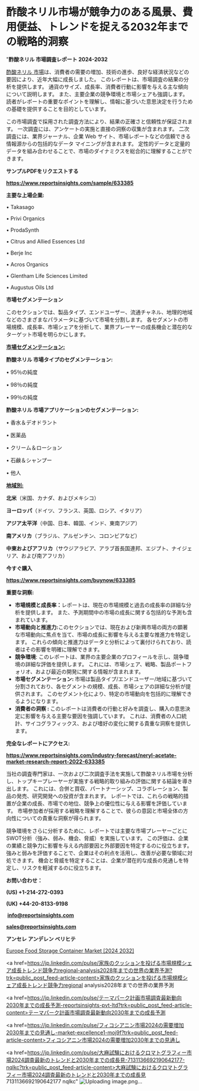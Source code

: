 # 酢酸ネリル市場が競争力のある風景、費用便益、トレンドを捉える2032年までの戦略的洞察

"<strong>酢酸ネリル 市場調査レポート 2024-2032</strong>

<a href=https://www.reportsinsights.com/sample/633385>酢酸ネリル 市場</a>は、消費者の需要の増加、技術の進歩、良好な経済状況などの要因により、近年大幅に成長しました。 このレポートは、市場調査の結果の分析を提供します。 通貨のサイズ、成長率、消費者行動に影響を与える主な傾向について説明します。 また、主要企業の競争環境と市場シェアも強調します。 読者がレポートの重要なポイントを理解し、情報に基づいた意思決定を行うための基礎を提供することを目的としています。

この市場調査で採用された調査方法により、結果の正確さと信頼性が保証されます。 一次調査には、アンケートの実施と直接の洞察の収集が含まれます。 二次調査には、業界ジャーナル、企業 Web サイト、市場レポートなどの信頼できる情報源からの包括的なデータ マイニングが含まれます。 定性的データと定量的データを組み合わせることで、市場のダイナミクスを総合的に理解することができます。

<strong><b>サンプルPDFをリクエストする</b></strong>

<a href=https://www.reportsinsights.com/sample/633385><strong><u>https://www.reportsinsights.com/sample/633385</u></strong></a>

<strong>主要な上場企業:</strong>

• Takasago

• Privi Organics

• ProdaSynth

• Citrus and Allied Essences Ltd

• Berje Inc

• Acros Organics

• Glentham Life Sciences Limited

• Augustus Oils Ltd

<strong>市場セグメンテーション</strong>

このセクションでは、製品タイプ、エンドユーザー、流通チャネル、地理的地域などのさまざまなパラメータに基づいて市場を分割します。 各セグメントの市場規模、成長率、市場シェアを分析して、業界プレーヤーの成長機会と潜在的なターゲット市場を明らかにします。

<strong><u>市場セグメンテーション</u></strong><strong><u>:</u></strong>

<strong>酢酸ネリル 市場タイプのセグメンテーション:</strong>

• 95％の純度

• 98％の純度

• 99％の純度

<strong>酢酸ネリル 市場アプリケーションのセグメンテーション:</strong>

• 香水＆デオドラント

• 医薬品

• クリーム＆ローション

• 石鹸＆シャンプー

• 他人

<strong><u>地域別</u></strong><strong><u>:</u></strong>

<strong>北米</strong>（米国、カナダ、およびメキシコ）

<strong>ヨーロッパ</strong>（ドイツ、フランス、英国、ロシア、イタリア）

<strong>アジア太平洋</strong>（中国、日本、韓国、インド、東南アジア）

<strong>南アメリカ</strong>（ブラジル、アルゼンチン、コロンビアなど）

<strong>中東およびアフリカ</strong>（サウジアラビア、アラブ首長国連邦、エジプト、ナイジェリア、および南アフリカ）

<strong>今すぐ購入</strong>

<a href=https://www.reportsinsights.com/buynow/633385><strong><u>https://www.reportsinsights.com/buynow/633385</u></strong></a>

<strong>重要な洞察:</strong>
<ul>
  <li><strong>市場規模と成長率：</strong>レポートは、現在の市場規模と過去の成長率の詳細な分析を提供します。 また、予測期間中の市場の成長に関する包括的な予測も含まれています。</li>
  <li><strong>市場動向と推進力:</strong>このセクションでは、現在および新興市場の両方の顕著な市場動向に焦点を当て、市場の成長に影響を与える主要な推進力を特定します。 これらの傾向と推進力はデータと分析によって裏付けられており、読者はその影響を明確に理解できます。</li>
  <li><strong>競争環境</strong>: このレポートは、業界の主要企業のプロフィールを示し、競争環境の詳細な評価を提供します。 これには、市場シェア、戦略、製品ポートフォリオ、および最近の開発に関する情報が含まれます。</li>
  <li><strong>市場セグメンテーション: </strong>市場は製品タイプ/エンドユーザー/地域に基づいて分割されており、各セグメントの規模、成長、市場シェアの詳細な分析が提供されます。 このセグメント化により、特定の市場動向を包括的に理解できるようになります。</li>
  <li><strong>消費者の洞察 : </strong>このレポートは消費者の行動と好みを調査し、購入の意思決定に影響を与える主要な要因を強調しています。 これは、消費者の人口統計、サイコグラフィックス、および嗜好の変化に関する貴重な洞察を提供します。</li>
</ul>
<strong>完全なレポートにアクセス:</strong>

<a href=https://www.reportsinsights.com/industry-forecast/neryl-acetate-market-research-report-2022-633385><strong><u><b>https://www.reportsinsights.com/industry-forecast/neryl-acetate-market-research-report-2022-633385</b></u></strong></a>

当社の調査専門家は、一次および二次調査手法を実施して酢酸ネリル市場を分析し、トップキープレーヤーが実施する戦略的取り組みの評価に関する結論を導き出します。 これには、合併と買収、パートナーシップ、コラボレーション、製品の発売、研究開発への投資が含まれます。 レポートでは、これらの戦略的措置が企業の成長、市場での地位、競争上の優位性に与える影響を評価しています。 市場参加者が採用する戦略を理解することで、彼らの意図と市場全体の方向性についての貴重な洞察が得られます。

競争環境をさらに分析するために、レポートでは主要な市場プレーヤーごとにSWOT分析（強み、弱み、機会、脅威）を実施しています。 この評価は、企業の業績と競争力に影響を与える内部要因と外部要因を特定するのに役立ちます。 強みと弱みを評価することで、企業はその利点を活用し、改善が必要な領域に対処できます。 機会と脅威を特定することは、企業が潜在的な成長の見通しを特定し、リスクを軽減するのに役立ちます。

<strong>お問い合わせ：</strong>

<strong>(US) +1-214-272-0393</strong>

<strong>(UK) +44-20-8133-9198</strong>

<strong> </strong><a href=info@reportsinsights.com><strong><u>info@reportsinsights.com</u></strong></a>

<a href=sales@reportsinsights.com><strong><u>sales@reportsinsights.com</u></strong></a>

<strong>アンセレ アンデレン ベリヒテ</strong>

<a href=https://www.linkedin.com/pulse/europe-food-storage-container-markets-emerging-fislf/>Europe Food Storage Container Market [2024 2032]</a>

<a href=https://jp.linkedin.com/pulse/家族のクッションを投げる市場規模シェア成長トレンド競争力regional-analysis2028年までの世界の業界予測?trk=public_post_feed-article-content>家族のクッションを投げる市場規模シェア成長トレンド競争力regional analysis2028年までの世界の業界予測</a>

<a href=https://jp.linkedin.com/pulse/テーマパーク計画市場調査最新動向2030年までの成長予測-reportsinsights-pvt-ltd?trk=public_post_feed-article-content>テーマパーク計画市場調査最新動向2030年までの成長予測</a>

<a href=https://jp.linkedin.com/pulse/フィコシアニン市場2024の需要増加2030年までの見通し-market-excellence1-moj9f?trk=public_post_feed-article-content>フィコシアニン市場2024の需要増加2030年までの見通し</a>

<a href=https://jp.linkedin.com/pulse/大麻試験におけるクロマトグラフィー市場2024調査最新のトレンドと2030年までの成長見-7131136692190642177-nqlkc?trk=public_post_feed-article-content>大麻試験におけるクロマトグラフィー市場2024調査最新のトレンドと2030年までの成長見 7131136692190642177 nqlkc</a>"
![Uploading image.png…]()
